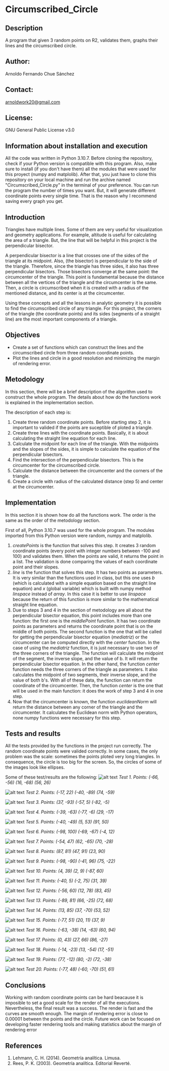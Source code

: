 # Circumscribed_Circle

## Description
A program that given 3 random points on R2, validates them, graphs their lines and the circumscribed circle.

## Author:
Arnoldo Fernando Chue Sánchez

## Contact:
arnoldwork20@gmail.com

## License:
GNU General Public License v3.0

## Information about installation and execution
All the code was written in Python 3.10.7. Before cloning the repository, check if your Python version is compatible with this program.
Also, make sure to install (if you don't have them) all the modules that were used for this proyect (numpy and matplolib). 
After that, you just have to clone this repository on your local machine and run the archive named "Circumscribed_Circle.py" in the terminal of your preference.
You can run the program the number of times you want. But, it will generate different coordinate points every single time. That is the reason why I recommend saving every graph you get.

## Introduction
Triangles have multiple lines. Some of them are very useful for visualization and geometry applications. For example, altitude is useful for calculating the area of ​​a triangle. But, the line that will be helpful in this project is the perpendicular bisector.

A perpendicular bisector is a line that crosses one of the sides of the triangle at its midpoint. Also, (the bisector) is perpendicular to the side of the triangle. Therefore, since the triangle has three sides, it also has three perpendicular bisectors. Those bisectors converge at the same point: the circumcenter of the triangle. This point is fundamental because the distance between all the vertices of the triangle and the circumcenter is the same. Then, a circle is circumscribed when it is created with a radius of the mentioned distance, and its center is at the circumcenter.

Using these concepts and all the lessons in analytic geometry it is possible to find the circumscribed circle of any triangle. For this project, the corners of the triangle (the coordinate points) and its sides (segments of a straight line) are the most important components of a triangle.

## Objectives
- Create a set of functions which can construct the lines and the circumscribed circle from three random coordinate points.
- Plot the lines and circle in a good resolution and minimizing the margin of rendering error.

## Metodology
In this section, there will be a brief description of the algorithm used to construct the whole program. The details about how do the functions work is explained in the implementation section.

The description of each step is:
1. Create three random coordinate points. Before starting step 2, it is important to valided if the points are suceptible of ploted a triangle.
2. Create three lines with the coordinate points. Basically, it is about calculating the straight line equation for each line.
3. Calculate the midpoint for each line of the triangle. With the midpoints and the slopes of the sides, it is simple to calculate the equation of the perpendicular bisectors.
4. Find the intersection of the perpendicular bisectors. This is the circumcenter for the circumscribed circle.
5. Calculate the distance between the circumcenter and the corners of the triangle.
6. Create a circle with radius of the calculated distance (step 5) and center at the circumcenter.

## Implementation
In this section it is shown how do all the functions work. The order is the same as the order of the metodology section.

First of all, Python 3.10.7 was used for the whole program. The modules imported from this Python version were random, numpy and matplolib.

1. *createPoints* is the function that solves this step. It creates 3 random coordinate points (every point with integer numbers between -100 and 100) and validates them. When the points are valid, it returns the point in a list. The validation is done comparing the values of each coordinate point and their slopes.
2. *line* is the function that solves this step. It has two points as parameters. It is very similar than the functions used in class, but this one uses *b* (which is calculated with a simple equation based on the straight line equation) and *x* (global variable) which is built with numpy method *linspace* instead of *array*. In this case it is better to use *linspace* because the return of this function is more similar to the mathematical straight line equation.
3. Due to steps 3 and 4 in the section of metodology are all about the perpendicular bisector equation, this point includes more than one function: the first one is the *middlePoint* function. It has two coordinate points as parameters and returns the coordinate point that is on the middle of both points. The second function is the one that will be called for getting the perpendicular bisector equation (*mediatriz*) or the circumcenter can be computed directly with the *center* function. In the case of using the *mediatriz* function, it is just necessary to use two of the three corners of the triangle. The function will calculate the midpoint of the segment, the inverse slope, and the value of b. It will return the perpendicular bisector equation. In the other hand, the function *center* function needs the three corners of the triangle as parameters. It also calculates the midpoint of two segments, their inverse slope, and the value of both b's. With all of these data, the function can return the coordinate of the circumcenter. Then, the function *center* is the one that will be used in the main function: it does the work of step 3 and 4 in one step.
4. Now that the circumcenter is known, the function *euclideanNorm* will return the distance between any corner of the triangle and the circumcenter. It calculates the Euclidean norm with Python operators, none numpy functions were necessary for this step.

## Tests and results
All the tests provided by the functions in the project run correctly. The random coordinate points were valided correctly. In some cases, the only problem was the scale: sometimes the points ploted very long triangles. In consequence, the circle is too big for the screen. So, the circles of some of the images look like ellipses.

Some of these test/results are the following:
![alt text](img/Figure_1.png)
*Test 1. Points: (-66, -56)  (16, -68)  (56, 26)*

![alt text](img/Figure_2.png)
*Test 2. Points: (-17, 22)  (-40, -89)  (74, -59)*

![alt text](img/Figure_3.png)
*Test 3. Points: (37, -93)  (-57, 5)  (-82, -5)*

![alt text](img/Figure_4.png)
*Test 4. Points: (-39, -63)  (-77, -6)  (29, -17)*

![alt text](img/Figure_5.png)
*Test 5. Points: (-40, -49)  (5, 53)  (91, 50)*

![alt text](img/Figure_6.png)
*Test 6. Points: (-98, 100)  (-69, -67)  (-4, 12)*

![alt text](img/Figure_7.png)
*Test 7. Points: (-54, 47)  (62, -65)  (70, -28)*

![alt text](img/Figure_8.png)
*Test 8. Points: (87, 81)  (47, 91)  (23, 90)*

![alt text](img/Figure_9.png)
*Test 9. Points: (-98, -90)  (-41, 96)  (75, -22)*

![alt text](img/Figure_10.png)
*Test 10. Points: (4, 39)  (2, 9)  (-87, 60)*

![alt text](img/Figure_11.png)
*Test 11. Points: (-40, 5)  (-2, 75)  (31, 39)*

![alt text](img/Figure_12.png)
*Test 12. Points: (-56, 60)  (12, 78)  (83, 45)*

![alt text](img/Figure_13.png)
*Test 13. Points: (-89, 81)  (66, -25)  (72, 68)*

![alt text](img/Figure_14.png)
*Test 14. Points: (13, 85)  (37, -70)  (53, 52)*

![alt text](img/Figure_15.png)
*Test 15. Points: (-77, 51)  (20, 11)  (37, 9)*

![alt text](img/Figure_16.png)
*Test 16. Points: (-63, -38)  (14, -63)  (60, 94)*

![alt text](img/Figure_17.png)
*Test 17. Points: (0, 43)  (27, 66)  (86, -27)*

![alt text](img/Figure_18.png)
*Test 18. Points: (-14, -23)  (13, -54)  (17, -51)*

![alt text](img/Figure_19.png)
*Test 19. Points: (77, -12)  (80, -2)  (72, -38)*

![alt text](img/Figure_20.png)
*Test 20. Points: (-77, 48)  (-60, -70)  (51, 61)*

## Conclusions
Working with random coordinate points can be hard beacause it is imposible to set a good scale for the render of all the executions. Nevertheless, the final result was a success. The render is fast and the curves are smooth enough. The margin of rendering error is close to 0.00001 between the points and the circle.
Future work can be focused on developing faster rendering tools and making statistics about the margin of rendering error

## References
1. Lehmann, C. H. (2014). Geometría analítica. Limusa.
2. Rees, P. K. (2003). Geometría analítica. Editorial Reverté.
